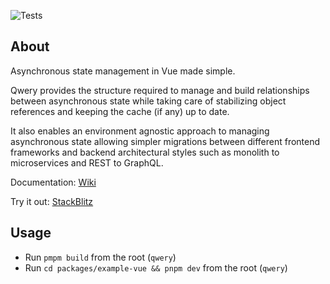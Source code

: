 ![Tests](https://github.com/nmathew98/qwery/actions/workflows/main.yml/badge.svg)

## About

Asynchronous state management in Vue made simple.

Qwery provides the structure required to manage and build relationships between asynchronous state while taking care of stabilizing object references and keeping the cache (if any) up to date.

It also enables an environment agnostic approach to managing asynchronous state allowing simpler migrations between different frontend frameworks and backend architectural styles such as monolith to microservices and REST to GraphQL.

Documentation: [Wiki](https://github.com/nmathew98/qwery/wiki/1.-Introduction)

Try it out: [StackBlitz](https://stackblitz.com/edit/vue-qwery-threads?file=README.md)

## Usage

-   Run `pmpm build` from the root (`qwery`)
-   Run `cd packages/example-vue && pnpm dev` from the root (`qwery`)

